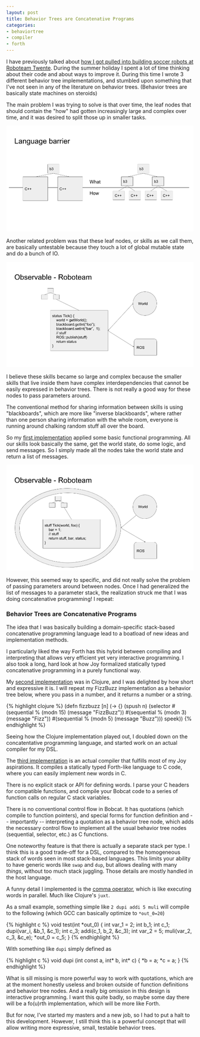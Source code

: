 ```yaml
---
layout: post
title: Behavior Trees are Concatenative Programs
categories:
- behaviortree
- compiler
- forth
---
```


I have previously talked about [how I got pulled into building soccer robots at Roboteam Twente](/2018/06/13/lego-ev3-robocup-robot.html). During the summer holiday I spent a lot of time thinking about their code and about ways to improve it. During this time I wrote 3 different behavior tree implementations, and stumbled upon something that I've not seen in any of the literature on behavior trees. (Behavior trees are basically state machines on steroids)

The main problem I was trying to solve is that over time, the leaf nodes that should contain the "how" had gotten increasingly large and complex over time, and it was desired to split those up in smaller tasks.

![Behavior tree - C++ language barrier](/images/bt/languagebarries.png)

Another related problem was that these leaf nodes, or skills as we call them, are basically untestable because they touch a lot of global mutable state and do a bunch of IO.

![mutable state behavior tree](/images/bt/mutablebt.png)

I believe these skills became so large and complex because the smaller skills that live inside them have complex interdependencies that cannot be easily expressed in behavior trees. There is not really a good way for these nodes to pass parameters around.

The conventional method for sharing information between skills is using "blackboards", which are more like "inverse blackboards", where rather than one person sharing information with the whole room, everyone is running around chalking random stuff all over the board.

So my [first implementation](https://github.com/pepijndevos/behavior3go) applied some basic functional programming. All our skills look basically the same, get the world state, do some logic, and send messages. So I simply made all the nodes take the world state and return a list of messages.

![functional behavior tree](/images/bt/functionalbt.png)

However, this seemed way to specific, and did not really solve the problem of passing parameters around between nodes. Once I had generalized the list of messages to a parameter stack, the realization struck me that I was doing concatenative programming! I repeat:

### Behavior Trees are Concatenative Programs

The idea that I was basically building a domain-specific stack-based concatenative programming language lead to a boatload of new ideas and implementation methods.

I particularly liked the way Forth has this hybrid between compiling and interpreting that allows very efficient yet very interactive programming. I also took a long, hard look at how Joy formalized statically typed concatenative programming in a purely functional way.

My [second implementation](https://gist.github.com/pepijndevos/15f65445eded496a89df6502e4fe1ef0) was in Clojure, and I was delighted by how short and expressive it is. I will repeat my FizzBuzz implementation as a behavior tree below, where you pass in a number, and it returns a number or a string.

{% highlight clojure %}
(defn fizzbuzz [n]
  (-> {}
    (spush n)
    (selector
      #(sequential %
          (modn 15)
          (message "FizzBuzz"))
      #(sequential %
          (modn 3)
          (message "Fizz"))
      #(sequential %
          (modn 5)
          (message "Buzz")))
    speek))
{% endhighlight %}

Seeing how the Clojure implementation played out, I doubled down on the concatentative programming language, and started work on an actual compiler for my DSL.

The [third implementation](https://github.com/pepijndevos/bobcat) is an actual compiler that fulfills most of my Joy aspirations. It compiles a statically typed Forth-like language to C code, where you can easily implement new words in C.

There is no explicit stack or API for defining words. I parse your C headers for compatible functions, and compile your Bobcat code to a series of function calls on regular C stack variables.

There is no conventional control flow in Bobcat. It has quotations (which compile to function pointers), and special forms for function definition and -- importantly -- interpreting a quotation as a behavior tree node, which adds the necessary control flow to implement all the usual behavior tree nodes (sequential, selector, etc.) as C functions.

One noteworthy feature is that there is actually a separate stack per type. I think this is a good trade-off for a DSL, compared to the homogeneous stack of words seen in most stack-based languages. This limits your ability to have generic words like `swap` and `dup`, but allows dealing with many _things_, without too much stack juggling. Those details are mostly handled in the host language.

A funny detail I implemented is the [comma operator](https://suhr.github.io/papers/calg.html), which is like executing words in parallel. Much like Clojure's `juxt`.

As a small example, something simple like `2 dupi addi 5 muli` will compile to the following (which GCC can basically optimize to `*out_0=20`)

{% highlight c %}
void test(int *out_0)
{
  int var_1 = 2;
  int b_1;
  int c_1;
  dupi(var_i, &b_1, &c_1);
  int c_3;
  addi(c_1, b_2, &c_3);
  int var_2 = 5;
  muli(var_2, c_3, &c_e);
  *out_0 = c_5;
}
{% endhighlight %}

With something like `dupi` simply defined as

{% highlight c %}
void dupi (int const a, int* b, int* c) {
    *b = a;
    *c = a;
}
{% endhighlight %}

What is sill missing is more powerful way to work with quotations, which are at the moment honestly useless and broken outside of function definitions and behavior tree nodes. And a really big omission in this design is interactive programming. I want this quite badly, so maybe some day there will be a fo(u)rth implementation, which will be more like Forth.

But for now, I've started my masters and a new job, so I had to put a halt to this development. However, I still think this is a powerful concept that will allow writing more expressive, small, testable behavior trees.
